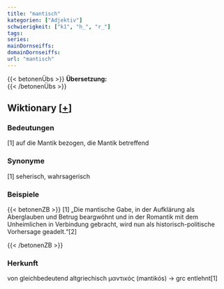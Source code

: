```yaml
---
title: "mantisch"
kategorien: ["Adjektiv"]
schwierigkeit: ["k1", "h_", "r_"]
tags:
series:
mainDornseiffs:
domainDornseiffs:
url: "mantisch"
---
```


{{< betonenÜbs >}}
**Übersetzung:**  
{{< /betonenÜbs >}}

## Wiktionary [[+](https://de.wiktionary.org/wiki/mantisch)]

### Bedeutungen
[1] auf die Mantik bezogen, die Mantik betreffend  

### Synonyme
[1] seherisch, wahrsagerisch  

### Beispiele
{{< betonenZB >}}
[1] „Die mantische Gabe, in der Aufklärung als Aberglauben und Betrug beargwöhnt und in der Romantik mit dem Unheimlichen in Verbindung gebracht, wird nun als historisch-politische Vorhersage geadelt.“[2]  

{{< /betonenZB >}}
### Herkunft
von gleichbedeutend altgriechisch μαντικός (mantikós) → grc entlehnt[1]  


